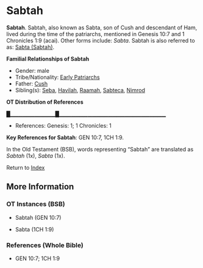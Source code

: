 # Sabtah
**Sabtah**. 
Sabtah, also known as Sabta, son of Cush and descendant of Ham, lived during the time of the patriarchs, mentioned in Genesis 10:7 and 1 Chronicles 1:9 (acai). 
Other forms include: 
*Sabta*. 
Sabtah is also referred to as: 
[Sabta (Sabtah)](Sabta.md). 




**Familial Relationships of Sabtah**


* Gender: male
* Tribe/Nationality: [Early Patriarchs](../../../groups/md/acai/Earlypatriarchs.md)
* Father: [Cush](Cush.2.md)
* Sibling(s): [Seba](Seba.md), [Havilah](Havilah.md), [Raamah](Raamah.md), [Sabteca](Sabteca.md), [Nimrod](Nimrod.md)


**OT Distribution of References**

█▁▁▁▁▁▁▁▁▁▁▁█▁▁▁▁▁▁▁▁▁▁▁▁▁▁▁▁▁▁▁▁▁▁▁▁▁▁
* References: Genesis: 1; 1 Chronicles: 1



**Key References for Sabtah**: 
GEN 10:7, 1CH 1:9. 


In the Old Testament (BSB), words representing “Sabtah” are translated as 
*Sabtah* (1x), *Sabta* (1x). 




Return to [Index](00-Index.md)

## More Information

### OT Instances (BSB)

* Sabtah (GEN 10:7)

* Sabta (1CH 1:9)



### References (Whole Bible)

* GEN 10:7; 1CH 1:9



